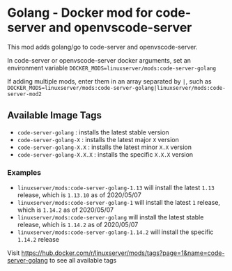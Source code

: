 # Golang - Docker mod for code-server and openvscode-server

This mod adds golang/go to code-server and openvscode-server.

In code-server or openvscode-server docker arguments, set an environment variable `DOCKER_MODS=linuxserver/mods:code-server-golang`

If adding multiple mods, enter them in an array separated by `|`, such as `DOCKER_MODS=linuxserver/mods:code-server-golang|linuxserver/mods:code-server-mod2`

## Available Image Tags
- `code-server-golang` : installs the latest stable version
- `code-server-golang-X` : installs the latest major `X` version
- `code-server-golang-X.X` : installs the latest minor `X.X` version
- `code-server-golang-X.X.X` : installs the specific `X.X.X` version

### Examples
- `linuxserver/mods:code-server-golang-1.13` will install the latest `1.13` release, which is `1.13.10` as of 2020/05/07
- `linuxserver/mods:code-server-golang-1` will install the latest `1` release, which is `1.14.2` as of 2020/05/07
- `linuxserver/mods:code-server-golang` will install the latest stable release, which is `1.14.2` as of 2020/05/07
- `linuxserver/mods:code-server-golang-1.14.2` will install the specific `1.14.2` release

Visit https://hub.docker.com/r/linuxserver/mods/tags?page=1&name=code-server-golang to see all available tags
